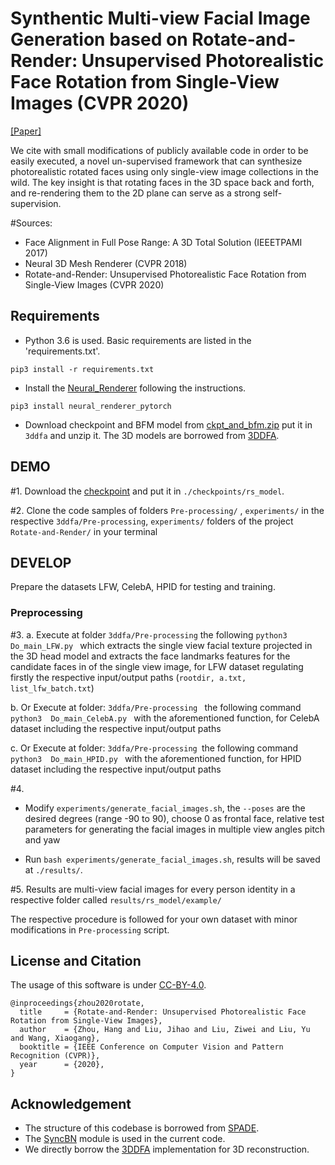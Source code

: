 # Synthentic Multi-view Facial Image Generation based on Rotate-and-Render: Unsupervised Photorealistic Face Rotation from Single-View Images (CVPR 2020)

[[Paper]](https://arxiv.org/abs/2003.08124)

We cite with small modifications of publicly available code in order to be easily executed, a novel un-supervised framework that can synthesize 
photorealistic rotated faces using only single-view image collections 
in the wild. The key insight is that rotating faces in the 3D space back and forth, 
and re-rendering them to the 2D plane can serve as a strong self-supervision.

#Sources:
* Face Alignment in Full Pose Range: A 3D Total Solution (IEEETPAMI 2017)
* Neural 3D Mesh Renderer (CVPR 2018)
* Rotate-and-Render: Unsupervised Photorealistic Face Rotation from Single-View Images (CVPR 2020)
## Requirements
* Python 3.6 is used. Basic requirements are listed in the 'requirements.txt'.

```
pip3 install -r requirements.txt
```
* Install the [Neural_Renderer](https://github.com/daniilidis-group/neural_renderer) following the instructions.
```
pip3 install neural_renderer_pytorch
```

* Download checkpoint and BFM model from [ckpt_and_bfm.zip](https://cicloud.csd.auth.gr/owncloud/remote.php/webdav/OpenDR/FTP%20Server%20Material/simulation/ckpt_and_bfm.zip) put it in ```3ddfa``` and unzip it. The 3D models are borrowed from [3DDFA](https://github.com/cleardusk/3DDFA). 


## DEMO

#1. Download the [checkpoint](https://cicloud.csd.auth.gr/owncloud/remote.php/webdav/OpenDR/FTP%20Server%20Material/simulation/latest_net_G.zip)
and put it in ```./checkpoints/rs_model```.

#2.	Clone the code samples of folders  ```Pre-processing/``` , ```experiments/``` in the respective ```3ddfa/Pre-processing```, ```experiments/``` folders of the project ```Rotate-and-Render/``` in  your terminal

## DEVELOP

Prepare the datasets LFW, CelebA, HPID for testing and training. 



### Preprocessing
#3.
a.	Execute at folder  ```3ddfa/Pre-processing``` the following
 ```python3 Do_main_LFW.py ``` which extracts the single view facial texture projected in the 3D head model and extracts the face landmarks features for the candidate faces in of the single view image, for  LFW dataset regulating firstly the respective input/output paths (```rootdir, a.txt, list_lfw_batch.txt```) 

b. Or Execute at folder:  ```3ddfa/Pre-processing ``` the following command  ```python3  Do_main_CelebA.py ``` with the aforementioned function, for CelebA dataset including the respective input/output paths

c. Or Execute at folder:  ```3ddfa/Pre-processing ```the following command  ```python3  Do_main_HPID.py ``` with the aforementioned function, for HPID dataset including the respective input/output paths

#4.	
* Modify ```experiments/generate_facial_images.sh```, the ```--poses``` are the desired degrees (range -90 to 90), choose 0 as frontal face, relative test parameters for generating the facial images in multiple view angles pitch and yaw

* Run ```bash experiments/generate_facial_images.sh```, results will be saved at ```./results/```.



#5.	Results are multi-view facial images for every person identity in a respective folder called  ```results/rs_model/example/```

The respective procedure is followed for your own dataset with minor modifications in ````Pre-processing```` script.


## License and Citation
The usage of this software is under [CC-BY-4.0](https://github.com/Hangz-nju-cuhk/Rotate-and-Render/LICENSE).
```
@inproceedings{zhou2020rotate,
  title     = {Rotate-and-Render: Unsupervised Photorealistic Face Rotation from Single-View Images},
  author    = {Zhou, Hang and Liu, Jihao and Liu, Ziwei and Liu, Yu and Wang, Xiaogang},
  booktitle = {IEEE Conference on Computer Vision and Pattern Recognition (CVPR)},
  year      = {2020},
}
```

## Acknowledgement
* The structure of this codebase is borrowed from [SPADE](https://github.com/NVlabs/SPADE).
* The [SyncBN](https://github.com/vacancy/Synchronized-BatchNorm-PyTorch) module is used in the current code.
* We directly borrow the [3DDFA](https://github.com/cleardusk/3DDFA) implementation for 3D reconstruction.
